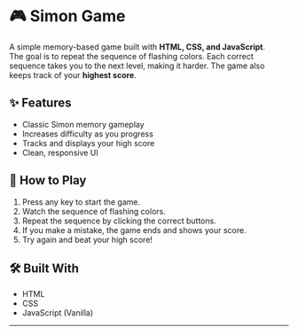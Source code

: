 # 🎮 Simon Game

A simple memory-based game built with **HTML, CSS, and JavaScript**.  
The goal is to repeat the sequence of flashing colors. Each correct sequence takes you to the next level, making it harder. The game also keeps track of your **highest score**.

## ✨ Features
- Classic Simon memory gameplay
- Increases difficulty as you progress
- Tracks and displays your high score
- Clean, responsive UI

## 🚀 How to Play
1. Press any key to start the game.
2. Watch the sequence of flashing colors.
3. Repeat the sequence by clicking the correct buttons.
4. If you make a mistake, the game ends and shows your score.
5. Try again and beat your high score!

## 🛠️ Built With
- HTML
- CSS
- JavaScript (Vanilla)

---

